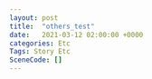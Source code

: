 ```yaml
---
layout: post
title:  "others_test"
date:   2021-03-12 02:00:00 +0000
categories: Etc
Tags: Story Etc
SceneCode: []
---
```

